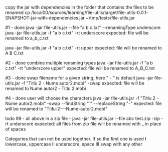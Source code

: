 copy the jar with dependencies in the folder that contains the files to be renamed
cp /local00/sources/learning/file-utils/target/file-utils-0.0.1-SNAPSHOT-jar-with-dependencies.jar ~/tmp/tests/file-utils.jar

#1 - done
java -jar file-utils.jar --file "a b c.txt" --renamingType underscore
java -jar file-utils.jar -f "a b c.txt" -rt underscore
expected: file will be renamed to a_b_c.txt

java -jar file-utils.jar -f "a b c.txt" -rt upper
expected: file will be renamed to A B C.txt

#2 - done
combine multiple renaming types
java -jar file-utils.jar -f "a b c.txt" -rt "underscore upper"
expected: file will be renamed to A_B_C.txt

#3 - done
swap filename for a given string, here " - " is default
java -jar file-utils.jar -f "Titlu 2 - Nume autor2.mobi" -swap
expected: file will be renamed to Nume autor2 - Titlu 2.mobi

#4 - done
user will choose the characters
java -jar file-utils.jar -f "Titlu 2 - Nume autor2.mobi" -swap --findString " " --replaceString "-"
expected: file will be renamed to "Titlu-2---Nume-autor2.mobi"

todo 99 - all above in a zip file -
java -jar file-utils.jar --file abc test.zip -zip -rt underscore
expected: all files from zip file will be renamed with _ in place of spaces


Categories that can not be used together. If so the first one is used
I    lowercase, uppercase
II   underscore, space
III  swap with any other